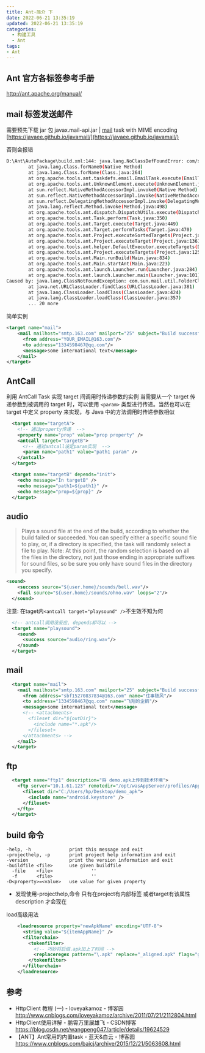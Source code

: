 ```yaml
---
title: Ant-简介 下
date: 2022-06-21 13:35:19
updated: 2022-06-21 13:35:19
categories:
  - 构建工具
  - Ant
tags:
- Ant
---
```


## Ant 官方各标签参考手册

<http://ant.apache.org/manual/>

## mail 标签发送邮件

需要预先下载 jar 包
javax.mail-api.jar | [mail](http://ant.apache.org/manual/Tasks/mail.html) task with MIME encoding
[https://javaee.github.io/javamail/](https://javaee.github.io/javamail/)

否则会报错

```sh
D:\Ant\AutoPackage\build.xml:144: java.lang.NoClassDefFoundError: com/sun/mail/util/FolderClosedIOException
        at java.lang.Class.forName0(Native Method)
        at java.lang.Class.forName(Class.java:264)
        at org.apache.tools.ant.taskdefs.email.EmailTask.execute(EmailTask.java:458)
        at org.apache.tools.ant.UnknownElement.execute(UnknownElement.java:292)
        at sun.reflect.NativeMethodAccessorImpl.invoke0(Native Method)
        at sun.reflect.NativeMethodAccessorImpl.invoke(NativeMethodAccessorImpl.java:62)
        at sun.reflect.DelegatingMethodAccessorImpl.invoke(DelegatingMethodAccessorImpl.java:43)
        at java.lang.reflect.Method.invoke(Method.java:498)
        at org.apache.tools.ant.dispatch.DispatchUtils.execute(DispatchUtils.java:99)
        at org.apache.tools.ant.Task.perform(Task.java:350)
        at org.apache.tools.ant.Target.execute(Target.java:449)
        at org.apache.tools.ant.Target.performTasks(Target.java:470)
        at org.apache.tools.ant.Project.executeSortedTargets(Project.java:1388)
        at org.apache.tools.ant.Project.executeTarget(Project.java:1361)
        at org.apache.tools.ant.helper.DefaultExecutor.executeTargets(DefaultExecutor.java:41)
        at org.apache.tools.ant.Project.executeTargets(Project.java:1251)
        at org.apache.tools.ant.Main.runBuild(Main.java:834)
        at org.apache.tools.ant.Main.startAnt(Main.java:223)
        at org.apache.tools.ant.launch.Launcher.run(Launcher.java:284)
        at org.apache.tools.ant.launch.Launcher.main(Launcher.java:101)
Caused by: java.lang.ClassNotFoundException: com.sun.mail.util.FolderClosedIOException
        at java.net.URLClassLoader.findClass(URLClassLoader.java:381)
        at java.lang.ClassLoader.loadClass(ClassLoader.java:424)
        at java.lang.ClassLoader.loadClass(ClassLoader.java:357)
        ... 20 more
```

简单实例

```xml
<target name="mail">
    <mail mailhost="smtp.163.com" mailport="25" subject="Build successful" charset="utf-8" user="YOUR_EMAIL@163.com" password="YOUR PASSWORD">
      <from address="YOUR_EMAIL@163.com"/>
      <to address="1334598467@qq.com"/>
      <message>some international text</message>
    </mail>
</target>
```

## AntCall

利用 AntCall Task 实现 target 间调用时传递参数的实例  当需要从一个 target 传递参数到被调用的 target 时，可以使用 `<param>` 类型进行传递。当然也可以在 target 中定义 property 来实现，与 Java 中的方法调用时传递参数相似

```xml
  <target name="targetA">
    <!-- 通过property传递  -->
    <property name="prop" value="prop property" />
    <antcall target="targetB">
      <!-- 通过antcall设定param实现  -->
      <param name="path1" value="path1 param" />
    </antcall>
  </target>

  <target name="targetB" depends="init">
    <echo message="In targetB" />
    <echo message="path1=${path1}" />
    <echo message="prop=${prop}" />
  </target>
```

## audio

> Plays a sound file at the end of the build, according to whether the build failed or succeeded. You can specify either a specific sound file to play, or, if a directory is specified, the <sound> task will randomly select a file to play. Note: At this point, the random selection is based on all the files in the directory, not just those ending in appropriate suffixes for sound files, so be sure you only have sound files in the directory you specify.

```xml
<sound>
    <success source="${user.home}/sounds/bell.wav"/>
    <fail source="${user.home}/sounds/ohno.wav" loops="2"/>
  </sound>
```

注意: 在taget内`<antcall target="playsound" />`不生效不知为何

```xml
  <!-- antcall调用没反应, depends却可以 -->
  <target name="playsound">
    <sound>
      <success source="audio/ring.wav"/>
    </sound>
  </target>
```

## mail

```xml
  <target name="mail">
    <mail mailhost="smtp.163.com" mailport="25" subject="Build successful" charset="utf-8" user="sbf15270837834@163.com" password="xxxxx">
      <from address="sbf15270837834@163.com" name="往事随风"/>
      <to address="1334598467@qq.com" name="飞翔的企鹅"/>
      <message>some international text</message>
      <!-- <attachments>
        <fileset dir="${outDir}">
          <include name="*.apk"/>
        </fileset>
      </attachments> -->
    </mail>
  </target>
```

## ftp

```xml
  <target name="ftp1" description="将 demo.apk上传到技术环境">
    <ftp server="10.1.61.123" remotedir="/opt/wasAppServer/profiles/AppSrv01/installedApps/test42Node01Cell/insure-pad_war.ear/demo.war/1" userid="root" password="abc@/1py">
      <fileset dir="C:/Users/hp/Desktop/demo_apk">
        <include name="android.keystore" />
      </fileset>
    </ftp>
  </target>
```

## build 命令

```text
-help, -h              print this message and exit
-projecthelp, -p       print project help information and exit
-version               print the version information and exit
-buildfile <file>      use given buildfile
  -file    <file>              ''
  -f       <file>              ''
-D<property>=<value>   use value for given property
```

* 发现使用-projecthelp,命令 只有在project有内部标签 或者target有该属性 description 才会现在

load高级用法

```xml
    <loadresource property="newApkName" encoding="UTF-8">
      <string value="${itemAppName}" />
      <filterchain>
        <tokenfilter>
          <!-- 巧妙将后缀.apk加上了时间 -->
          <replaceregex pattern="\.apk" replace="_aligned.apk" flags="g" />
        </tokenfilter>
      </filterchain>
    </loadresource>
```

## 参考

* HttpClient 教程 (一) - loveyakamoz - 博客园
<http://www.cnblogs.com/loveyakamoz/archive/2011/07/21/2112804.html>
* HttpClient使用详解 - 鹏霄万里展雄飞 - CSDN博客
<https://blog.csdn.net/wangpeng047/article/details/19624529>
* 【ANT】Ant常用的内置task - 蓝天&白云 - 博客园
<https://www.cnblogs.com/baicj/archive/2015/12/21/5063608.html>
